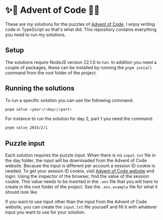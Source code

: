 # ✨🎄 Advent of Code 🎄✨

These are my solutions for the puzzles of [Advent of Code](https://adventofcode.com/). I enjoy writing code in TypeScript so that's what did. This repository contains everything you need to run my solutions.

## Setup

The solutions require NodeJS version 22.1.0 to run. In addition you need a couple of packages, these can be installed by running the `pnpm install` command from the root folder of the project.

## Running the solutions

To run a specific solution you can use the following command:
```bash
pnpm solve <year>/<day>/<part>
```
For instance to run the solution for day 2, part 1 you need the command:
```bash
pnpm solve 2015/2/1
```

## Puzzle input
Each solution requires the puzzle input. When there is no `input.txt` file in the day folder, the input will be downloaded from the Advent of Code website. Because the input is different per account a session ID cookie is needed. To get your session ID cookie, visit [Advent of Code website](https://adventofcode.com/) and login. Using the inspector of the browser, find the value of the session cookie. This value needs to be inserted in the `.env` file that you will have to create in the root folder of the project. See the `.env.example` file for what it should look like.

If you want to use input other than the input from the Advent of Code website, you can create the `input.txt` file yourself and fill it with whatever input you want to use for your solution.